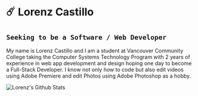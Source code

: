 # ☄️ Lorenz Castillo

## **`Seeking to be a Software / Web Developer`**

My name is Lorenz Castillo and I am a student at Vancouver Community College taking the Computer Systems Technology Program with 2 years of experience in web app development and design hoping one day to become a Full-Stack Developer. I know not only how to code but also edit videos using Adobe Premiere and edit Photos using Adobe Photoshop as a hobby.

![Lorenz's Github Stats](https://github-readme-stats.vercel.app/api?username=lorenzcastillo&rank_icon=github&hide=stars,contribs,issues&show=reviews&show_icons=true&theme=dracula)

<!--
**LorenzCastillo/LorenzCastillo** is a ✨ _special_ ✨ repository because its `README.md` (this file) appears on your GitHub profile.

Here are some ideas to get you started:

- 🔭 I’m currently working on ...
- 🌱 I’m currently learning ...
- 👯 I’m looking to collaborate on ...
- 🤔 I’m looking for help with ...
- 💬 Ask me about ...
- 📫 How to reach me: ...
- 😄 Pronouns: ...
- ⚡ Fun fact: ...
-->
